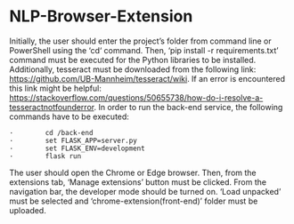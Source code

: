 # NLP-Browser-Extension

Initially, the user should enter the project’s folder from command line or PowerShell using the ‘cd‘ command. Then, ‘pip install -r requirements.txt’ command must be executed for the Python libraries to be installed. Additionally, tesseract must be downloaded from the following link: https://github.com/UB-Mannheim/tesseract/wiki. If an error is encountered this link might be helpful: https://stackoverflow.com/questions/50655738/how-do-i-resolve-a-tesseractnotfounderror. In order to run the back-end service, the following commands have to be executed:
```
·        cd /back-end
·        set FLASK_APP=server.py
·        set FLASK_ENV=development
·        flask run
```

The user should open the Chrome or Edge browser. Then, from the extensions tab, ‘Manage extensions’ button must be clicked. From the navigation bar, the developer mode should be turned on. ‘Load unpacked’ must be selected and ‘chrome-extension(front-end)’ folder must be uploaded. 
